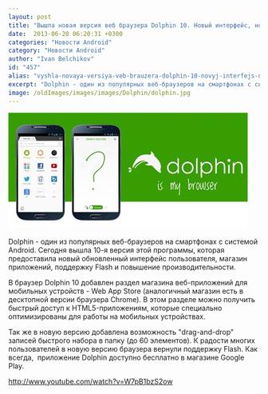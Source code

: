```yaml
---
layout: post
title: "Вышла новая версия веб браузера Dolphin 10. Новый интерфейс, новые возможности"
date:  2013-06-20 06:20:31 +0300
categories: "Новости Android"
category: "Новости Android"
author: "Ivan Belchikov"
id: "457"
alias: "vyshla-novaya-versiya-veb-brauzera-dolphin-10-novyj-interfejs-novye-vozmozhnosti"
excerpt: "Dolphin - один из популярных веб-браузеров на смартфонах с системой Android. Сегодня вышла 10-я версия этой программы, которая предоставила новый обновленный интерфейс пользователя, магазин приложений, поддержку Flash и повышение производительности. "
image: /oldImages/images/images/Dolphin/dolphin.jpg
---
```

<img src="/oldImages/images/images/Dolphin/dolphin.jpg" alt="Dolphin 10" />

Dolphin - один из популярных веб-браузеров на смартфонах с системой Android. Сегодня вышла 10-я версия этой программы, которая предоставила новый обновленный интерфейс пользователя, магазин приложений, поддержку Flash и повышение производительности. 


В браузер Dolphin 10 добавлен раздел магазина веб-приложений для мобильных устройств - Web App Store (аналогичный магазин есть в десктопной версии браузера Chrome). В этом разделе можно получить быстрый доступ к HTML5-приложениям, которые специально оптимизированы для работы на мобильных устройствах.

Так же в новую версию добавлена возможность "drag-and-drop" записей быстрого набора в папку (до 60 элементов). К радости многих пользователей в новую версию браузера вернули поддержку Flash. Как всегда,  приложение Dolphin доступно бесплатно в магазине Google Play.

http://www.youtube.com/watch?v=W7pB1bzS2ow
